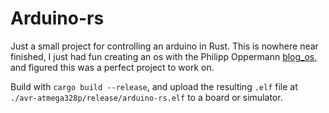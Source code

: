 # Arduino-rs

Just a small project for controlling an arduino in Rust.
This is nowhere near finished, I just had fun creating an os with the Philipp Oppermann [blog_os](https://os.phil-opp.com/), and figured this was a perfect project to work on.

Build with `cargo build --release`, and upload the resulting `.elf` file at `./avr-atmega328p/release/arduino-rs.elf` to a board or simulator.